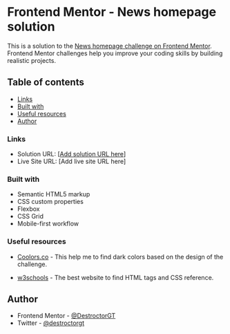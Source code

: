 # Frontend Mentor - News homepage solution

This is a solution to the [News homepage challenge on Frontend Mentor](https://www.frontendmentor.io/challenges/news-homepage-H6SWTa1MFl). Frontend Mentor challenges help you improve your coding skills by building realistic projects.

## Table of contents

- [Links](#links)
- [Built with](#built-with)
- [Useful resources](#useful-resources)
- [Author](#author)

### Links

- Solution URL: [[Add solution URL here](https://github.com/DestroctorGT/News-homepage)]
- Live Site URL: [Add live site URL here]

### Built with

- Semantic HTML5 markup
- CSS custom properties
- Flexbox
- CSS Grid
- Mobile-first workflow

### Useful resources

- [Coolors.co](https://coolors.co) - This help me to find dark colors based on the design of the challenge.

- [w3schools](https://www.w3schools.com/default.asp) - The best website to find HTML tags and CSS reference.

## Author

- Frontend Mentor - [@DestroctorGT](https://www.frontendmentor.io/profile/DestroctorGT)
- Twitter - [@destroctorgt](https://twitter.com/destroctorgt)
